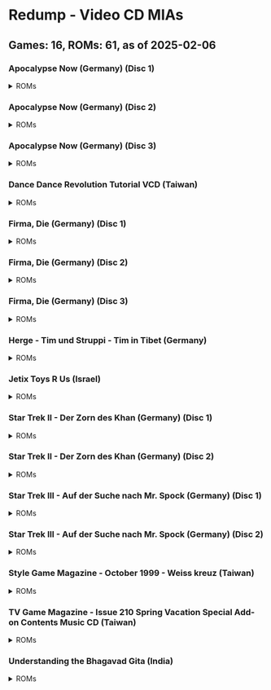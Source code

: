 # Redump - Video CD MIAs
## Games: 16, ROMs: 61, as of 2025-02-06
### Apocalypse Now (Germany) (Disc 1)
<details>
<summary>ROMs</summary>

Apocalypse Now (Germany) (Disc 1) (Track 1).bin, CRC: 068f0cb4

Apocalypse Now (Germany) (Disc 1) (Track 2).bin, CRC: 3f6da5d5
</details>

### Apocalypse Now (Germany) (Disc 2)
<details>
<summary>ROMs</summary>

Apocalypse Now (Germany) (Disc 2) (Track 1).bin, CRC: 2000f72e

Apocalypse Now (Germany) (Disc 2) (Track 2).bin, CRC: 8e3f1001
</details>

### Apocalypse Now (Germany) (Disc 3)
<details>
<summary>ROMs</summary>

Apocalypse Now (Germany) (Disc 3) (Track 1).bin, CRC: 0bb879f3

Apocalypse Now (Germany) (Disc 3) (Track 2).bin, CRC: 3f4cdffa
</details>

### Dance Dance Revolution Tutorial VCD (Taiwan)
<details>
<summary>ROMs</summary>

Dance Dance Revolution Tutorial VCD (Taiwan) (Track 1).bin, CRC: c5194aac

Dance Dance Revolution Tutorial VCD (Taiwan) (Track 2).bin, CRC: e68b0154

Dance Dance Revolution Tutorial VCD (Taiwan) (Track 3).bin, CRC: 13f5b5fe

Dance Dance Revolution Tutorial VCD (Taiwan) (Track 4).bin, CRC: 408ae36e

Dance Dance Revolution Tutorial VCD (Taiwan) (Track 5).bin, CRC: 8aaf7d14

Dance Dance Revolution Tutorial VCD (Taiwan) (Track 6).bin, CRC: 5b816267

Dance Dance Revolution Tutorial VCD (Taiwan) (Track 7).bin, CRC: aba9d3d8

Dance Dance Revolution Tutorial VCD (Taiwan) (Track 8).bin, CRC: de446a4a
</details>

### Firma, Die (Germany) (Disc 1)
<details>
<summary>ROMs</summary>

Firma, Die (Germany) (Disc 1) (Track 1).bin, CRC: 93f998e2

Firma, Die (Germany) (Disc 1) (Track 2).bin, CRC: ded8aed4
</details>

### Firma, Die (Germany) (Disc 2)
<details>
<summary>ROMs</summary>

Firma, Die (Germany) (Disc 2) (Track 1).bin, CRC: 55130dbe

Firma, Die (Germany) (Disc 2) (Track 2).bin, CRC: 5f3de5d1
</details>

### Firma, Die (Germany) (Disc 3)
<details>
<summary>ROMs</summary>

Firma, Die (Germany) (Disc 3) (Track 1).bin, CRC: f06c6634

Firma, Die (Germany) (Disc 3) (Track 2).bin, CRC: 4a237344
</details>

### Herge - Tim und Struppi - Tim in Tibet (Germany)
<details>
<summary>ROMs</summary>

Herge - Tim und Struppi - Tim in Tibet (Germany) (Track 1).bin, CRC: 685960fd

Herge - Tim und Struppi - Tim in Tibet (Germany) (Track 2).bin, CRC: b8d514eb
</details>

### Jetix Toys R Us (Israel)
<details>
<summary>ROMs</summary>

Jetix Toys R Us (Israel) (Track 1).bin, CRC: 37bea23f

Jetix Toys R Us (Israel) (Track 2).bin, CRC: d0b32f03

Jetix Toys R Us (Israel) (Track 3).bin, CRC: 166968b9

Jetix Toys R Us (Israel) (Track 4).bin, CRC: 991e4539

Jetix Toys R Us (Israel) (Track 5).bin, CRC: 4773620f

Jetix Toys R Us (Israel) (Track 6).bin, CRC: 0239fe11

Jetix Toys R Us (Israel) (Track 7).bin, CRC: 9907ac4a

Jetix Toys R Us (Israel) (Track 8).bin, CRC: 3aa120a6
</details>

### Star Trek II - Der Zorn des Khan (Germany) (Disc 1)
<details>
<summary>ROMs</summary>

Star Trek II - Der Zorn des Khan (Germany) (Disc 1) (Track 1).bin, CRC: ab7c3133

Star Trek II - Der Zorn des Khan (Germany) (Disc 1) (Track 2).bin, CRC: 64a1b98f
</details>

### Star Trek II - Der Zorn des Khan (Germany) (Disc 2)
<details>
<summary>ROMs</summary>

Star Trek II - Der Zorn des Khan (Germany) (Disc 2) (Track 1).bin, CRC: 956d9590

Star Trek II - Der Zorn des Khan (Germany) (Disc 2) (Track 2).bin, CRC: 99e16d0a
</details>

### Star Trek III - Auf der Suche nach Mr. Spock (Germany) (Disc 1)
<details>
<summary>ROMs</summary>

Star Trek III - Auf der Suche nach Mr. Spock (Germany) (Disc 1) (Track 1).bin, CRC: e1d5ba65

Star Trek III - Auf der Suche nach Mr. Spock (Germany) (Disc 1) (Track 2).bin, CRC: c41f020f
</details>

### Star Trek III - Auf der Suche nach Mr. Spock (Germany) (Disc 2)
<details>
<summary>ROMs</summary>

Star Trek III - Auf der Suche nach Mr. Spock (Germany) (Disc 2) (Track 1).bin, CRC: ada9987f

Star Trek III - Auf der Suche nach Mr. Spock (Germany) (Disc 2) (Track 2).bin, CRC: 5703a03a
</details>

### Style Game Magazine - October 1999 - Weiss kreuz (Taiwan)
<details>
<summary>ROMs</summary>

Style Game Magazine - October 1999 - Weiss kreuz (Taiwan) (Track 1).bin, CRC: c212a17e

Style Game Magazine - October 1999 - Weiss kreuz (Taiwan) (Track 2).bin, CRC: 9cb717b3

Style Game Magazine - October 1999 - Weiss kreuz (Taiwan) (Track 3).bin, CRC: 2e3fe44e

Style Game Magazine - October 1999 - Weiss kreuz (Taiwan) (Track 4).bin, CRC: 7166a28e

Style Game Magazine - October 1999 - Weiss kreuz (Taiwan) (Track 5).bin, CRC: e9f522a8

Style Game Magazine - October 1999 - Weiss kreuz (Taiwan) (Track 6).bin, CRC: f37c3f9b
</details>

### TV Game Magazine - Issue 210 Spring Vacation Special Add-on Contents Music CD (Taiwan)
<details>
<summary>ROMs</summary>

TV Game Magazine - Issue 210 Spring Vacation Special Add-on Contents Music CD (Taiwan) (Track 01).bin, CRC: 650c5c67

TV Game Magazine - Issue 210 Spring Vacation Special Add-on Contents Music CD (Taiwan) (Track 02).bin, CRC: ae51b8ae

TV Game Magazine - Issue 210 Spring Vacation Special Add-on Contents Music CD (Taiwan) (Track 03).bin, CRC: 9318f3d9

TV Game Magazine - Issue 210 Spring Vacation Special Add-on Contents Music CD (Taiwan) (Track 04).bin, CRC: 266f5bc8

TV Game Magazine - Issue 210 Spring Vacation Special Add-on Contents Music CD (Taiwan) (Track 05).bin, CRC: 38bdfd7e

TV Game Magazine - Issue 210 Spring Vacation Special Add-on Contents Music CD (Taiwan) (Track 06).bin, CRC: 1c63c885

TV Game Magazine - Issue 210 Spring Vacation Special Add-on Contents Music CD (Taiwan) (Track 07).bin, CRC: 5f324691

TV Game Magazine - Issue 210 Spring Vacation Special Add-on Contents Music CD (Taiwan) (Track 08).bin, CRC: c32e1496

TV Game Magazine - Issue 210 Spring Vacation Special Add-on Contents Music CD (Taiwan) (Track 09).bin, CRC: 873a3530

TV Game Magazine - Issue 210 Spring Vacation Special Add-on Contents Music CD (Taiwan) (Track 10).bin, CRC: 3dadcf06
</details>

### Understanding the Bhagavad Gita (India)
<details>
<summary>ROMs</summary>

Understanding the Bhagavad Gita (India) (Track 1).bin, CRC: f5b03720

Understanding the Bhagavad Gita (India) (Track 2).bin, CRC: fc38e2fc

Understanding the Bhagavad Gita (India) (Track 3).bin, CRC: 003d6328

Understanding the Bhagavad Gita (India) (Track 4).bin, CRC: e1c7a38f

Understanding the Bhagavad Gita (India) (Track 5).bin, CRC: 5ff8e479

Understanding the Bhagavad Gita (India) (Track 6).bin, CRC: 6a13f5ba

Understanding the Bhagavad Gita (India) (Track 7).bin, CRC: ff9b5d88
</details>

